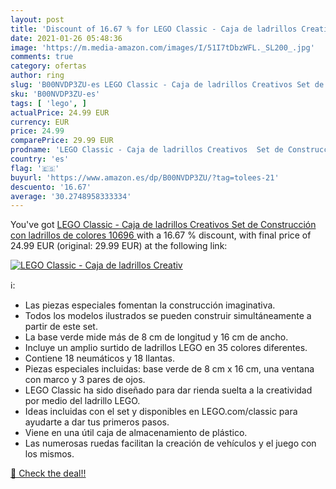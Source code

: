 ```yaml
---
layout: post
title: 'Discount of 16.67 % for LEGO Classic - Caja de ladrillos Creativ'
date: 2021-01-26 05:48:36
image: 'https://m.media-amazon.com/images/I/51I7tDbzWFL._SL200_.jpg'
comments: true
category: ofertas
author: ring
slug: 'B00NVDP3ZU-es LEGO Classic - Caja de ladrillos Creativos Set de...'
sku: 'B00NVDP3ZU-es'
tags: [ 'lego', ]
actualPrice: 24.99 EUR
currency: EUR
price: 24.99
comparePrice: 29.99 EUR
prodname: 'LEGO Classic - Caja de ladrillos Creativos  Set de Construcción con ladrillos de colores  10696 '
country: 'es'
flag: '🇪🇸'
buyurl: 'https://www.amazon.es/dp/B00NVDP3ZU/?tag=tolees-21'
descuento: '16.67'
average: '30.2748958333334'
---
```


You've got [LEGO Classic - Caja de ladrillos Creativos  Set de Construcción con ladrillos de colores  10696 ](https://www.amazon.es/dp/B00NVDP3ZU/?tag=tolees-21) with a  16.67 % discount, with final price of 24.99 EUR (original: 29.99 EUR) at the following link:

[![LEGO Classic - Caja de ladrillos Creativ](https://m.media-amazon.com/images/I/51I7tDbzWFL._SL200_.jpg)](https://www.amazon.es/dp/B00NVDP3ZU/?tag=tolees-21)

ℹ️:

- Las piezas especiales fomentan la construcción imaginativa.
- Todos los modelos ilustrados se pueden construir simultáneamente a partir de este set.
- La base verde mide más de 8 cm de longitud y 16 cm de ancho.
- Incluye un amplio surtido de ladrillos LEGO en 35 colores diferentes.
- Contiene 18 neumáticos y 18 llantas.
- Piezas especiales incluidas: base verde de 8 cm x 16 cm, una ventana con marco y 3 pares de ojos.
- LEGO Classic ha sido diseñado para dar rienda suelta a la creatividad por medio del ladrillo LEGO.
- Ideas incluidas con el set y disponibles en LEGO.com/classic para ayudarte a dar tus primeros pasos.
- Viene en una útil caja de almacenamiento de plástico.
- Las numerosas ruedas facilitan la creación de vehículos y el juego con los mismos.

[🛒 Check the deal!!](https://www.amazon.es/dp/B00NVDP3ZU/?tag=tolees-21)
